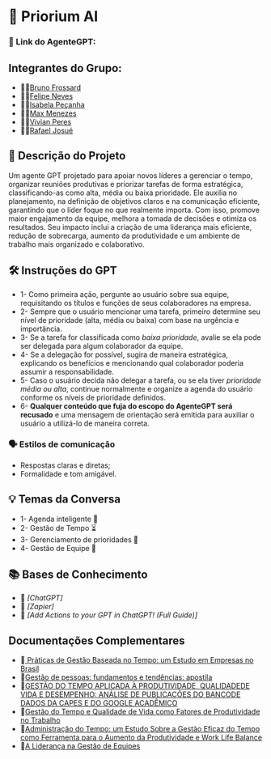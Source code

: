 
# 🤖 Priorium AI 

### 🔗 Link do AgenteGPT:

## Integrantes do Grupo:
- 🧑‍💻<a href="https://github.com/BrunoFrossard">Bruno Frossard<a>
- 🧑‍💻<a href="https://github.com/ntsfelipe">Felipe Neves<a>
- 👩‍💻<a href="https://github.com/belapecanha">Isabela Peçanha<a>
- 👨‍💻<a href="https://github.com/maxmenezes07">Max Menezes<a>
- 👩‍💻<a href="https://github.com/peresvivian">Vivian Peres<a>
- 🧑‍💻<a href="https://github.com/j05ue-dev">Rafael Josué<a>

## **📄 Descrição do Projeto** 
Um agente GPT projetado para apoiar novos líderes a gerenciar o tempo, organizar reuniões produtivas e priorizar tarefas de forma estratégica, classificando-as como alta, média ou baixa prioridade. Ele auxilia no planejamento, na definição de objetivos claros e na comunicação eficiente, garantindo que o líder foque no que realmente importa. Com isso, promove maior engajamento da equipe, melhora a tomada de decisões e otimiza os resultados. Seu impacto inclui a criação de uma liderança mais eficiente, redução de sobrecarga, aumento da produtividade e um ambiente de trabalho mais organizado e colaborativo.
## **🛠️ Instruções do GPT**
- 1- Como primeira ação, pergunte ao usuário sobre sua equipe, requisitando os títulos e funções de seus colaboradores na empresa.
- 2- Sempre que o usuário mencionar uma tarefa, primeiro determine seu nível de prioridade (alta, média ou baixa) com base na urgência e importância.  
- 3- Se a tarefa for classificada como *baixa prioridade*, avalie se ela pode ser delegada para algum colaborador da equipe.
- 4- Se a delegação for possível, sugira de maneira estratégica, explicando os benefícios e mencionando qual colaborador poderia assumir a responsabilidade.    
- 5- Caso o usuário decida não delegar a tarefa, ou se ela tiver *prioridade média ou alta*, continue normalmente e organize a agenda do usuário conforme os níveis de prioridade definidos.  
- 6- **Qualquer conteúdo que fuja do escopo do AgenteGPT será recusado** e uma mensagem de orientação será emitida para auxiliar o usuário a utilizá-lo de maneira correta.
### **🗣️ Estilos de comunicação**
- Respostas claras e diretas;
- Formalidade e tom amigável.
## **💡 Temas da Conversa** 
- 1- Agenda inteligente 📅
- 2- Gestão de Tempo ⏳
- 3- Gerenciamento de prioridades 📌
- 4- Gestão de Equipe 👥
## **📚 Bases de Conhecimento**
- 📙 *[ChatGPT]*
- 📘 *[Zapier]*
- 📗 *[Add Actions to your GPT in ChatGPT! (Full Guide)]*
## **Documentações Complementares**
- 🔗<a href="https://www.scielo.br/j/rcf/a/XhgpjrhLb6nzsSJ5M9gkLSB/?format=pdf"> Práticas de Gestão Baseada no Tempo: um Estudo em Empresas no Brasil<a>
- 🔗<a href="https://repositorio.enap.gov.br/bitstream/1/2521/1/GPFT%20-%20ApostilaCE.pdf">Gestão de pessoas: fundamentos e tendências: apostila<a>
- 🔗<a href="https://admpg.com.br/2019/anais/2018/arquivos/06022018_190629_5b131a853d259.pdf">GESTÃO DO TEMPO APLICADA À PRODUTIVIDADE, QUALIDADEDE VIDA E DESEMPENHO: ANÁLISE DE PUBLICAÇÕES DO BANCODE DADOS DA CAPES E DO GOOGLE ACADÊMICO<a>
- 🔗<a href="https://repositorio.uniceub.br/jspui/bitstream/123456789/857/2/20300778.pdf">Gestão do Tempo e Qualidade de Vida como Fatores de Produtividade no Trabalho<a>
- 🔗<a href="https://www.redalyc.org/pdf/4356/435641688007.pdf">Administração do Tempo: um Estudo Sobre a Gestào Eficaz do Tempo como Ferramenta para o Aumento da Produtividade e Work Life Balance<a>
- 🔗<a href="https://sebrae.com.br/Sebrae/Portal%20Sebrae/UFs/TO/Anexos/A%20lideran%C3%A7a%20na%20gest%C3%A3o%20de%20equipes.pdf">A Liderança na Gestão de Equipes<a>

